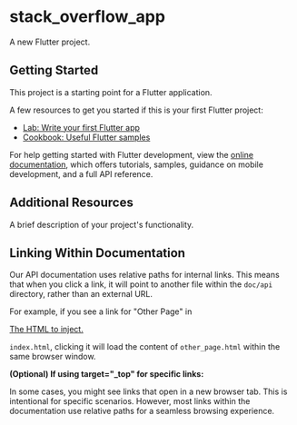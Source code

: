 # stack_overflow_app

A new Flutter project.

## Getting Started

This project is a starting point for a Flutter application.

A few resources to get you started if this is your first Flutter project:

- [Lab: Write your first Flutter app](https://docs.flutter.dev/get-started/codelab)
- [Cookbook: Useful Flutter samples](https://docs.flutter.dev/cookbook)

For help getting started with Flutter development, view the
[online documentation](https://docs.flutter.dev/), which offers tutorials,
samples, guidance on mobile development, and a full API reference.

## Additional Resources
A brief description of your project's functionality.

## Linking Within Documentation

Our API documentation uses relative paths for internal links. This means that when you click a link, it will point to another file within the `doc/api` directory, rather than an external URL.

For example, if you see a link for "Other Page" in <p>[The HTML to inject.](doc/api/index.html)</p>`index.html`, clicking it will load the content of `other_page.html` within the same browser window.

**(Optional) If using target="_top" for specific links:**

In some cases, you might see links that open in a new browser tab. This is intentional for specific scenarios. However, most links within the documentation use relative paths for a seamless browsing experience.

